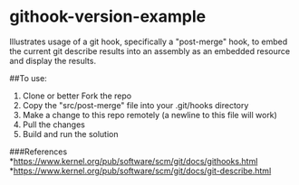 githook-version-example
=======================
Illustrates usage of a git hook, specifically a "post-merge" hook, to embed the current git describe results into an assembly as an embedded resource and display the results.

##To use:
1. Clone or better Fork the repo
2. Copy the "src/post-merge" file into your .git/hooks directory
3. Make a change to this repo remotely (a newline to this file will work)
4. Pull the changes
5. Build and run the solution

###References
*https://www.kernel.org/pub/software/scm/git/docs/githooks.html
*https://www.kernel.org/pub/software/scm/git/docs/git-describe.html




